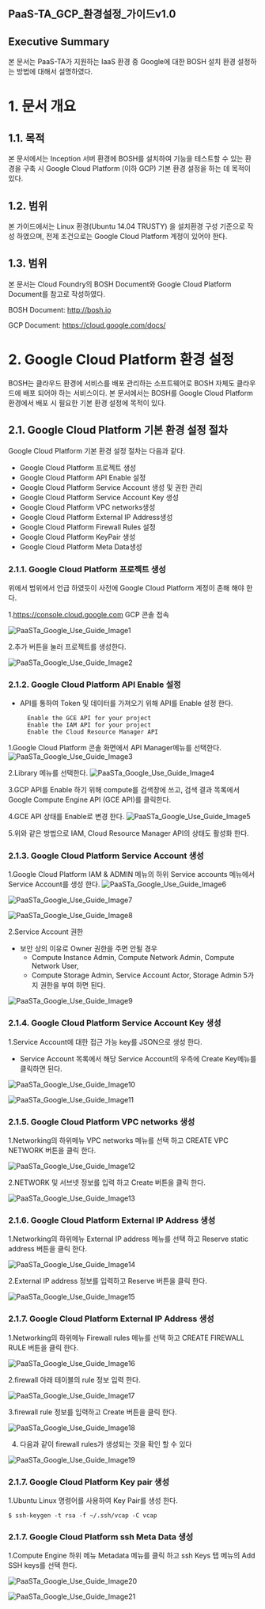 ## PaaS-TA_GCP_환경설정_가이드v1.0

## Executive Summary

본 문서는 PaaS-TA가 지원하는 IaaS 환경 중 Google에 대한 BOSH 설치 환경 설정하는 방법에 대해서 설명하였다.

# 1.  문서 개요 

## 1.1.  목적
본 문서에서는 Inception 서버 환경에 BOSH를 설치하여 기능을 테스트할 수 있는 환경을 구축 시 Google Cloud Platform (이하 GCP) 기본 환경 설정을 하는 데 목적이 있다. 

## 1.2.  범위
본 가이드에서는 Linux 환경(Ubuntu 14.04 TRUSTY) 을 설치환경 구성 기준으로 작성 하였으며, 전제 조건으로는 Google Cloud Platform 계정이 있어야 한다.

## 1.3.  범위
본 문서는 Cloud Foundry의 BOSH Document와 Google Cloud Platform Document를 참고로 작성하였다.

BOSH Document: http://bosh.io

GCP Document: https://cloud.google.com/docs/

# 2.  Google Cloud Platform 환경 설정

BOSH는 클라우드 환경에 서비스를 배포 관리하는 소프트웨어로 BOSH 자체도 클라우드에 배포 되어야 
하는 서비스이다. 본 문서에서는 BOSH를 Google Cloud Platform 환경에서 배포 시 필요한 기본 환경 설정에 목적이 있다.

## 2.1. Google Cloud Platform 기본 환경 설정 절차
Google Cloud Platform 기본 환경 설정 절차는 다음과 같다.

-	Google Cloud Platform 프로젝트 생성 
-	Google Cloud Platform API Enable 설정 
-	Google Cloud Platform Service Account 생성 및 권한 관리
-	Google Cloud Platform Service Account Key 생성
-	Google Cloud Platform VPC networks생성
-	Google Cloud Platform External IP Address생성
-	Google Cloud Platform Firewall Rules 설정 
-	Google Cloud Platform KeyPair 생성
-	Google Cloud Platform Meta Data생성

### 2.1.1. Google Cloud Platform 프로젝트 생성

위에서 범위에서 언급 하였듯이 사전에  Google Cloud Platform 계정이 존해 해야 한다.

1.https://console.cloud.google.com GCP 콘솔 접속

![PaaSTa_Google_Use_Guide_Image1]

2.추가 버튼을 눌러 프로젝트를 생성한다.

![PaaSTa_Google_Use_Guide_Image2]

### 2.1.2. Google Cloud Platform API Enable 설정
- API를 통하여 Token 및 데이터를 가져오기 위해 API를 Enable 설정 한다.

		Enable the GCE API for your project
		Enable the IAM API for your project
		Enable the Cloud Resource Manager API

1.Google Cloud Platform 콘솔 화면에서 API Manager메뉴를 선택한다.
![PaaSTa_Google_Use_Guide_Image3]

2.Library 메뉴를 선택한다.
![PaaSTa_Google_Use_Guide_Image4]


3.GCP API를 Enable 하기 위해 compute를 검색창에 쓰고, 검색 결과 목록에서 Google Compute Engine API (GCE API)를 클릭한다.

4.GCE API 상태를 Enable로 변경 한다.
![PaaSTa_Google_Use_Guide_Image5]

5.위와 같은 방법으로 IAM, Cloud Resource Manager API의 상태도 활성화 한다. 


### 2.1.3. Google Cloud Platform Service Account 생성

1.Google Cloud Platform IAM & ADMIN 메뉴의 하위 Service accounts 메뉴에서 Service Account를 생성 한다.
![PaaSTa_Google_Use_Guide_Image6]

![PaaSTa_Google_Use_Guide_Image7]

![PaaSTa_Google_Use_Guide_Image8]

2.Service Account 권한
- 보안 상의 이유로 Owner 권한을 주면 안될 경우 
	- Compute Instance Admin, Compute Network Admin, Compute Network User, 
	- Compute Storage Admin, Service Account Actor, Storage Admin 5가지 권한을 부여 하면 된다.

![PaaSTa_Google_Use_Guide_Image9]

### 2.1.4. Google Cloud Platform Service Account Key 생성

1.Service Account에 대한 접근 가능  key를 JSON으로 생성 한다.
-	Service Account 목록에서 해당 Service Account의 우측에 Create Key메뉴를 클릭하면 된다.

![PaaSTa_Google_Use_Guide_Image10]

![PaaSTa_Google_Use_Guide_Image11]


### 2.1.5. Google Cloud Platform VPC networks 생성

1.Networking의 하위메뉴 VPC networks 메뉴를 선택 하고 CREATE VPC NETWORK 버튼을 클릭 한다.

![PaaSTa_Google_Use_Guide_Image12]

2.NETWORK 및 서브넷 정보를 입력 하고 Create 버튼을 클릭 한다.

![PaaSTa_Google_Use_Guide_Image13]

### 2.1.6. Google Cloud Platform External IP Address 생성

1.Networking의 하위메뉴 External IP address 메뉴를 선택 하고 Reserve static address 버튼을 클릭 한다.

![PaaSTa_Google_Use_Guide_Image14]

2.External IP address 정보를 입력하고 Reserve 버튼을 클릭 한다.

![PaaSTa_Google_Use_Guide_Image15]

### 2.1.7. Google Cloud Platform External IP Address 생성

1.Networking의 하위메뉴 Firewall rules 메뉴를 선택 하고 CREATE FIREWALL RULE 버튼을 클릭 한다.

![PaaSTa_Google_Use_Guide_Image16]

2.firewall 아래 테이블의 rule 정보 입력 한다.

![PaaSTa_Google_Use_Guide_Image17]

3.firewall rule 정보를 입력하고 Create 버튼을 클릭 한다.

![PaaSTa_Google_Use_Guide_Image18]

4.	다음과 같이 firewall rules가 생성되는 것을 확인 할 수 있다

![PaaSTa_Google_Use_Guide_Image19]

### 2.1.7. Google Cloud Platform Key pair 생성 
1.Ubuntu Linux 명령어를 사용하여 Key Pair를 생성 한다.

	$ ssh-keygen -t rsa -f ~/.ssh/vcap -C vcap

### 2.1.7. Google Cloud Platform ssh Meta Data 생성
1.Compute Engine 하위 메뉴 Metadata 메뉴를 클릭 하고 ssh Keys 탭 메뉴의 Add SSH keys를 선택 한다.

![PaaSTa_Google_Use_Guide_Image20]

![PaaSTa_Google_Use_Guide_Image21]

[PaaSTa_Google_Use_Guide_Image1]:../images/IaaS/google/1.png
[PaaSTa_Google_Use_Guide_Image2]:../images/IaaS/google/2.png
[PaaSTa_Google_Use_Guide_Image3]:../images/IaaS/google/3.png
[PaaSTa_Google_Use_Guide_Image4]:../images/IaaS/google/4.png
[PaaSTa_Google_Use_Guide_Image5]:../images/IaaS/google/5.png
[PaaSTa_Google_Use_Guide_Image6]:../images/IaaS/google/6.png
[PaaSTa_Google_Use_Guide_Image7]:../images/IaaS/google/7.png
[PaaSTa_Google_Use_Guide_Image8]:../images/IaaS/google/8.png
[PaaSTa_Google_Use_Guide_Image9]:../images/IaaS/google/9.png
[PaaSTa_Google_Use_Guide_Image10]:../images/IaaS/google/10.png
[PaaSTa_Google_Use_Guide_Image11]:../images/IaaS/google/11.png
[PaaSTa_Google_Use_Guide_Image12]:../images/IaaS/google/12.png
[PaaSTa_Google_Use_Guide_Image13]:../images/IaaS/google/13.png
[PaaSTa_Google_Use_Guide_Image14]:../images/IaaS/google/14.png
[PaaSTa_Google_Use_Guide_Image15]:../images/IaaS/google/15.png
[PaaSTa_Google_Use_Guide_Image16]:../images/IaaS/google/16.png
[PaaSTa_Google_Use_Guide_Image17]:../images/IaaS/google/17.png
[PaaSTa_Google_Use_Guide_Image18]:../images/IaaS/google/18.png
[PaaSTa_Google_Use_Guide_Image19]:../images/IaaS/google/19.png
[PaaSTa_Google_Use_Guide_Image20]:../images/IaaS/google/20.png
[PaaSTa_Google_Use_Guide_Image21]:../images/IaaS/google/21.png
[PaaSTa_Google_Use_Guide_Image22]:../images/IaaS/google/22.png


